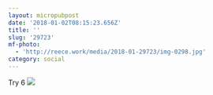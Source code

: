 ```yaml
---
layout: micropubpost
date: '2018-01-02T08:15:23.656Z'
title: ''
slug: '29723'
mf-photo:
  - 'http://reece.work/media/2018-01-29723/img-0298.jpg'
category: social
---
```

Try 6
![](http://reece.work/media/2018-01-29723/img-0298.jpg)
